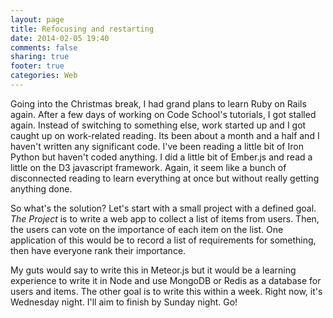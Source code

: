 ```yaml
---
layout: page
title: Refocusing and restarting
date: 2014-02-05 19:40
comments: false
sharing: true
footer: true
categories: Web
---
```

Going into the Christmas break, I had grand plans to learn Ruby on Rails again. After a few days of working on Code School's tutorials, I got stalled again. Instead of switching to something else, work started up and I got caught up on work-related reading. Its been about a month and a half and I haven't written any significant code. I've been reading a little bit of Iron Python but haven't coded anything. I did a little bit of Ember.js and read a little on the D3 javascript framework. Again, it seem like a bunch of disconnected reading to learn everything at once but without really getting anything done.

So what's the solution? Let's start with a small project with a defined goal. *The Project* is to write a web app to collect a list of items from users. Then, the users can vote on the importance of each item on the list. One application of this would be to record a list of requirements for something, then have everyone rank their importance. 

My guts would say to write this in Meteor.js but it would be a learning experience to write it in Node and use MongoDB or Redis as a database for users and items. The other goal is to write this within a week. Right now, it's Wednesday night. I'll aim to finish by Sunday night. Go!